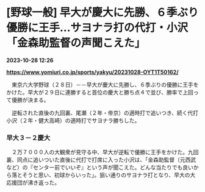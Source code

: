 # [野球一般] 早大が慶大に先勝、６季ぶり優勝に王手…サヨナラ打の代打・小沢「金森助監督の声聞こえた」

**2023-10-28 12:26**

**https://www.yomiuri.co.jp/sports/yakyu/20231028-OYT1T50162/**

　東京六大学野球（２８日）－－早大が慶大に先勝し、６季ぶりの優勝に王手をかけた。早大が２９日に連勝すると首位の慶大と勝ち点４で並び、勝率で上回って優勝が決まる。

　逆転された直後の九回裏、尾瀬（２年・帝京）の適時打で追いつき、続く代打小沢（２年・健大高崎）の適時打でサヨナラ勝ちした。

### 早大３－２慶大

　２万７０００人の大観衆が見守る中、早大が逆転で優勝に王手をかけた。九回裏、同点に追いついた直後に代打で打席に入った小沢は、「金森助監督（元西武など）の『センター前でいいぞ』という声が聞こえた。どんな当たりでも良いから落とそうと思い、初球からいった」。狙い通りのサヨナラ打となり、早大の大応援団が沸き返った。